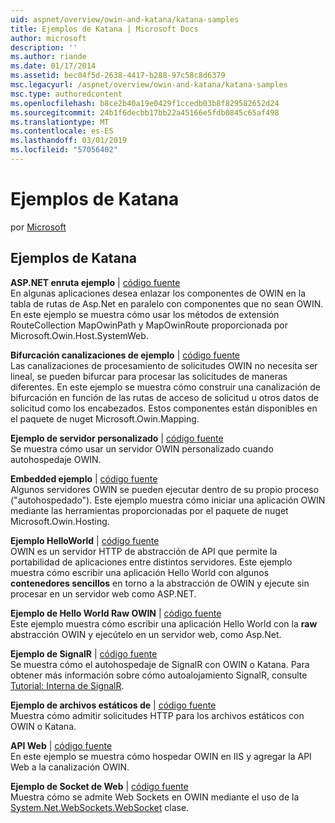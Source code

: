 ```yaml
---
uid: aspnet/overview/owin-and-katana/katana-samples
title: Ejemplos de Katana | Microsoft Docs
author: microsoft
description: ''
ms.author: riande
ms.date: 01/17/2014
ms.assetid: bec04f5d-2638-4417-b288-97c58c8d6379
msc.legacyurl: /aspnet/overview/owin-and-katana/katana-samples
msc.type: authoredcontent
ms.openlocfilehash: b8ce2b40a19e0429f1ccedb03b8f829582652d24
ms.sourcegitcommit: 24b1f6decbb17bb22a45166e5fdb0845c65af498
ms.translationtype: MT
ms.contentlocale: es-ES
ms.lasthandoff: 03/01/2019
ms.locfileid: "57056402"
---
```

<a name="katana-samples"></a>Ejemplos de Katana
====================
por [Microsoft](https://github.com/microsoft)

## <a name="katana-samples"></a>Ejemplos de Katana

**ASP.NET enruta ejemplo** | [código fuente](https://github.com/aspnet/samples/tree/master/samples/aspnet/Katana/AspNetRoutes)  
En algunas aplicaciones desea enlazar los componentes de OWIN en la tabla de rutas de Asp.Net en paralelo con componentes que no sean OWIN. En este ejemplo se muestra cómo usar los métodos de extensión RouteCollection MapOwinPath y MapOwinRoute proporcionada por Microsoft.Owin.Host.SystemWeb.

**Bifurcación canalizaciones de ejemplo** | [código fuente](https://github.com/aspnet/samples/tree/master/samples/aspnet/Katana/BranchingPipelines)  
Las canalizaciones de procesamiento de solicitudes OWIN no necesita ser lineal, se pueden bifurcar para procesar las solicitudes de maneras diferentes. En este ejemplo se muestra cómo construir una canalización de bifurcación en función de las rutas de acceso de solicitud u otros datos de solicitud como los encabezados. Estos componentes están disponibles en el paquete de nuget Microsoft.Owin.Mapping.

**Ejemplo de servidor personalizado** | [código fuente](https://github.com/aspnet/samples/tree/master/samples/aspnet/Katana/CustomServer)   
Se muestra cómo usar un servidor OWIN personalizado cuando autohospedaje OWIN.

**Embedded ejemplo** | [código fuente](https://github.com/aspnet/samples/tree/master/samples/aspnet/Katana/Embedded)  
Algunos servidores OWIN se pueden ejecutar dentro de su propio proceso (&quot;autohospedado&quot;). Este ejemplo muestra cómo iniciar una aplicación OWIN mediante las herramientas proporcionadas por el paquete de nuget Microsoft.Owin.Hosting.

**Ejemplo HelloWorld** | [código fuente](https://github.com/aspnet/samples/tree/master/samples/aspnet/Katana/HelloWorld)  
OWIN es un servidor HTTP de abstracción de API que permite la portabilidad de aplicaciones entre distintos servidores. Este ejemplo muestra cómo escribir una aplicación Hello World con algunos **contenedores sencillos** en torno a la abstracción de OWIN y ejecute sin procesar en un servidor web como ASP.NET.

**Ejemplo de Hello World Raw OWIN** | [código fuente](https://github.com/aspnet/samples/tree/master/samples/aspnet/Katana/HelloWorldRawOwin)  
Este ejemplo muestra cómo escribir una aplicación Hello World con la **raw** abstracción OWIN y ejecútelo en un servidor web, como Asp.Net.

**Ejemplo de SignalR** | [código fuente](https://github.com/aspnet/samples/tree/master/samples/aspnet/Katana/SignalR)  
Se muestra cómo el autohospedaje de SignalR con OWIN o Katana. Para obtener más información sobre cómo autoalojamiento SignalR, consulte [Tutorial: Interna de SignalR](../../../signalr/overview/deployment/tutorial-signalr-self-host.md).

**Ejemplo de archivos estáticos de** | [código fuente](https://github.com/aspnet/samples/tree/master/samples/aspnet/Katana/StaticFilesSample)   
Muestra cómo admitir solicitudes HTTP para los archivos estáticos con OWIN o Katana.

**API Web** | [código fuente](https://github.com/aspnet/samples/tree/master/samples/aspnet/Katana/WebApi)   
En este ejemplo se muestra cómo hospedar OWIN en IIS y agregar la API Web a la canalización OWIN.

**Ejemplo de Socket de Web** | [código fuente](https://github.com/aspnet/samples/tree/master/samples/aspnet/Katana/WebSocketSample)   
Muestra cómo se admite Web Sockets en OWIN mediante el uso de la [System.Net.WebSockets.WebSocket](https://msdn.microsoft.com/library/system.net.websockets.websocket(v=vs.110).aspx) clase.
